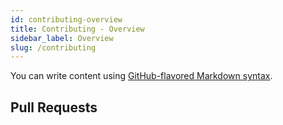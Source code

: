 ```yaml
---
id: contributing-overview
title: Contributing - Overview
sidebar_label: Overview
slug: /contributing
---
```


You can write content using [GitHub-flavored Markdown syntax](https://github.github.com/gfm/).

## Pull Requests
